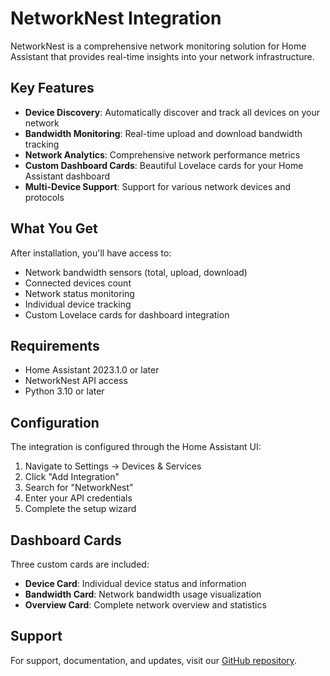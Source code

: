 # NetworkNest Integration

NetworkNest is a comprehensive network monitoring solution for Home Assistant that provides real-time insights into your network infrastructure.

## Key Features

- **Device Discovery**: Automatically discover and track all devices on your network
- **Bandwidth Monitoring**: Real-time upload and download bandwidth tracking
- **Network Analytics**: Comprehensive network performance metrics
- **Custom Dashboard Cards**: Beautiful Lovelace cards for your Home Assistant dashboard
- **Multi-Device Support**: Support for various network devices and protocols

## What You Get

After installation, you'll have access to:

- Network bandwidth sensors (total, upload, download)
- Connected devices count
- Network status monitoring
- Individual device tracking
- Custom Lovelace cards for dashboard integration

## Requirements

- Home Assistant 2023.1.0 or later
- NetworkNest API access
- Python 3.10 or later

## Configuration

The integration is configured through the Home Assistant UI:

1. Navigate to Settings → Devices & Services
2. Click "Add Integration"
3. Search for "NetworkNest"
4. Enter your API credentials
5. Complete the setup wizard

## Dashboard Cards

Three custom cards are included:

- **Device Card**: Individual device status and information
- **Bandwidth Card**: Network bandwidth usage visualization
- **Overview Card**: Complete network overview and statistics

## Support

For support, documentation, and updates, visit our [GitHub repository](https://github.com/networknest/homeassistant-integration).
